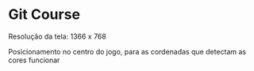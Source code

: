 # Git Course

Resolução da tela: 1366 x 768

Posicionamento no centro do jogo, para as cordenadas que detectam as cores funcionar